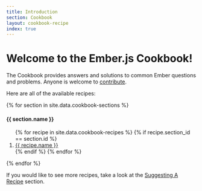 ```yaml
---
title: Introduction
section: Cookbook
layout: cookbook-recipe
index: true
---
```

# Welcome to the Ember.js Cookbook!
The Cookbook provides answers and solutions
to common Ember questions and problems. Anyone is welcome to [contribute](./contributing/).

Here are all of the available recipes:

{% for section in site.data.cookbook-sections %}
#### {{ section.name }}
<ol>
{% for recipe in site.data.cookbook-recipes %}
{% if recipe.section_id == section.id %}
<li><a href="{{ section.section-path }}/{{ recipe.recipe-file }}.html">{{ recipe.name }}</a></li>
{% endif %}
{% endfor %}
</ol>
{% endfor %}

If you would like to see more recipes, take a look at the [Suggesting A Recipe](./contributing/suggesting_a_recipe.html) section.
